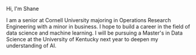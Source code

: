 Hi, I'm Shane

I am a senior at Cornell University majoring in Operations Research Engineering with a minor in business. 
I hope to build a career in the field of data science and machine learning. 
I will be pursuing a Master's in Data Science at the University of Kentucky next year to deepen my understanding of AI. 

<!---
srace11/srace11 is a ✨ special ✨ repository because its `README.md` (this file) appears on your GitHub profile.
You can click the Preview link to take a look at your changes.
--->

